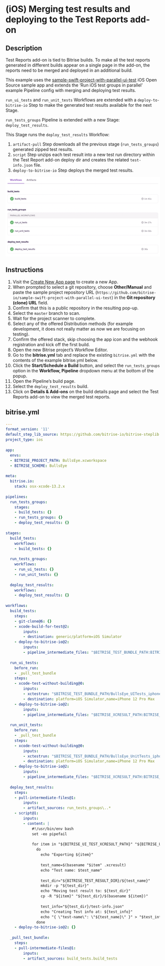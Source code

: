 # (iOS) Merging test results and deploying to the Test Reports add-on

## Description

Test Reports add-on is tied to Bitrise builds. To make all the test reports generated in different builds appear on a single page in the add-on, the reports need to be merged and deployed in an additional build.

This example uses the [sample-swift-project-with-parallel-ui-test](https://github.com/bitrise-io/sample-swift-project-with-parallel-ui-test) iOS Open Source sample app and extends the ‘Run iOS test groups in parallel’ example Pipeline config with merging and deploying test results.

`run_ui_tests` and `run_unit_tests` Workflows are extended with a `deploy-to-bitrise-io` Step to make the generated test results available for the next Stage.

`run_tests_groups` Pipeline is extended with a new Stage: `deploy_test_results`.

This Stage runs the `deploy_test_results` Workflow:
1. `artifact-pull` Step downloads all the previous stage (`run_tests_groups`) generated zipped test results.
1. `script` Step unzips each test result into a new test run directory within the Test Report add-on deploy dir and creates the related `test-info.json` file.
1. `deploy-to-bitrise-io` Step deploys the merged test results.

![A screenshot of the example Pipeline in Bitrise's web UI](./ios-merging-test-results-and-deploying-to-the-test-reports-add-on.png)

## Instructions

1. Visit the [Create New App page](https://app.bitrise.io/apps/add) to create a new App.
1. When prompted to select a git repository, choose **Other/Manual** and paste the sample project repository URL (`https://github.com/bitrise-io/sample-swift-project-with-parallel-ui-test`) in the **Git repository (clone) URL** field.
1. Confirm that this is a public repository in the resulting pop-up.
1. Select the `master` branch to scan.
1. Wait for the project scanner to complete.
1. Select any of the offered Distribution methods (for example development, it does not really matter as now we are focusing on testing).
1. Confirm the offered stack, skip choosing the app icon and the webhook registration and kick off the first build.
1. Open the new Bitrise project’s Workflow Editor.
1. Go to the **bitrise.yml** tab and replace the existing `bitrise.yml` with the contents of the example bitrise.yml below.
1. Click the **Start/Schedule a Build** button, and select the `run_tests_groups` option in the **Workflow, Pipeline** dropdown menu at the bottom of the popup.
1. Open the Pipeline’s build page.
1. Select the `deploy_test_results` build.
1. Click on **Details & Add-ons** on the build details page and select the Test Reports add-on to view the merged test reports.

## bitrise.yml

```yaml
---
format_version: '11'
default_step_lib_source: https://github.com/bitrise-io/bitrise-steplib.git
project_type: ios

app:
  envs:
  - BITRISE_PROJECT_PATH: BullsEye.xcworkspace
  - BITRISE_SCHEME: BullsEye

meta:
  bitrise.io:
    stack: osx-xcode-13.2.x

pipelines:
  run_tests_groups:
    stages:
    - build_tests: {}
    - run_tests_groups: {}
    - deploy_test_results: {}

stages:
  build_tests:
    workflows:
    - build_tests: {}

  run_tests_groups:
    workflows:
    - run_ui_tests: {}
    - run_unit_tests: {}

  deploy_test_results:
    workflows:
    - deploy_test_results: {}

workflows:
  build_tests:
    steps:
    - git-clone@6: {}
    - xcode-build-for-test@2:
        inputs:
        - destination: generic/platform=iOS Simulator
    - deploy-to-bitrise-io@2:
        inputs:
        - pipeline_intermediate_files: "$BITRISE_TEST_BUNDLE_PATH:BITRISE_TEST_BUNDLE_PATH"

  run_ui_tests:
    before_run:
    - _pull_test_bundle
    steps:
    - xcode-test-without-building@0:
        inputs:
        - xctestrun: "$BITRISE_TEST_BUNDLE_PATH/BullsEye_UITests_iphonesimulator15.2-arm64-x86_64.xctestrun"
        - destination: platform=iOS Simulator,name=iPhone 12 Pro Max
    - deploy-to-bitrise-io@2:
        inputs:
        - pipeline_intermediate_files: "$BITRISE_XCRESULT_PATH:BITRISE_UI_TEST_XCRESULT_PATH"

  run_unit_tests:
    before_run:
    - _pull_test_bundle
    steps:
    - xcode-test-without-building@0:
        inputs:
        - xctestrun: "$BITRISE_TEST_BUNDLE_PATH/BullsEye_UnitTests_iphonesimulator15.2-arm64-x86_64.xctestrun"
        - destination: platform=iOS Simulator,name=iPhone 12 Pro Max
    - deploy-to-bitrise-io@2:
        inputs:
        - pipeline_intermediate_files: "$BITRISE_XCRESULT_PATH:BITRISE_UNIT_TEST_XCRESULT_PATH"

  deploy_test_results:
    steps:
    - pull-intermediate-files@1:
        inputs:
        - artifact_sources: run_tests_groups\..*
    - script@1:
        inputs:
        - content: |
            #!/usr/bin/env bash
            set -eo pipefail

            for item in "${BITRISE_UI_TEST_XCRESULT_PATH}" "${BITRISE_UNIT_TEST_XCRESULT_PATH}";
              do
                echo "Exporting ${item}"

                test_name=$(basename "$item" .xcresult)
                echo "Test name: $test_name"

                test_dir="${BITRISE_TEST_RESULT_DIR}/${test_name}"
                mkdir -p "${test_dir}"
                echo "Moving test result to: ${test_dir}"
                cp -R "${item}" "${test_dir}/$(basename ${item})"

                test_info="${test_dir}/test-info.json"
                echo "Creating Test info at: ${test_info}"
                echo "{ \"test-name\": \"${test_name}\" }" > "$test_info"
              done
    - deploy-to-bitrise-io@2: {}

  _pull_test_bundle:
    steps:
    - pull-intermediate-files@1:
        inputs:
        - artifact_sources: build_tests.build_tests
```
